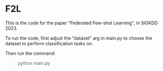 # F2L

This is the code for the paper "Federated Few-shot Learning", in SIGKDD 2023. 

To run the code, first adjust the "dataset" arg in main.py to choose the dataset to perform classification tasks on.

Then run the command:

> python main.py

